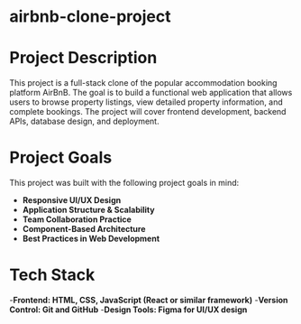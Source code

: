 # airbnb-clone-project
# Project Description
This project is a full-stack clone of the popular accommodation booking platform AirBnB. The goal is to build a functional web application that allows users to browse property listings, view detailed property information, and complete bookings. The project will cover frontend development, backend APIs, database design, and deployment.

# Project Goals
This project was built with the following project goals in mind:
- **Responsive UI/UX Design**  
- **Application Structure & Scalability**  
- **Team Collaboration Practice**  
- **Component-Based Architecture**  
- **Best Practices in Web Development**

# Tech Stack
-**Frontend: HTML, CSS, JavaScript (React or similar framework)**
-**Version Control: Git and GitHub**
-**Design Tools: Figma for UI/UX design**

